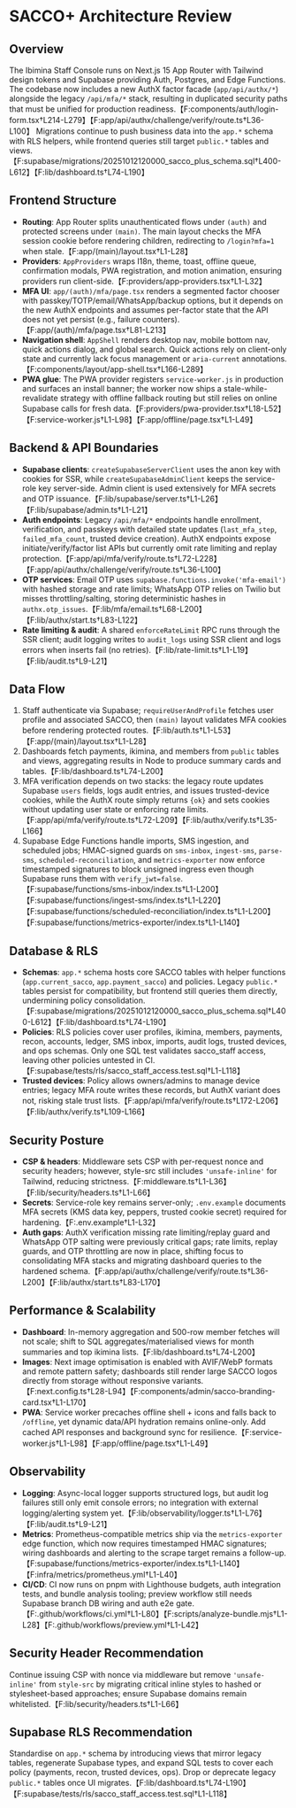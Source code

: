 # SACCO+ Architecture Review

## Overview
The Ibimina Staff Console runs on Next.js 15 App Router with Tailwind design tokens and Supabase providing Auth, Postgres, and Edge Functions. The codebase now includes a new AuthX factor facade (`app/api/authx/*`) alongside the legacy `/api/mfa/*` stack, resulting in duplicated security paths that must be unified for production readiness.【F:components/auth/login-form.tsx†L214-L279】【F:app/api/authx/challenge/verify/route.ts†L36-L100】 Migrations continue to push business data into the `app.*` schema with RLS helpers, while frontend queries still target `public.*` tables and views.【F:supabase/migrations/20251012120000_sacco_plus_schema.sql†L400-L612】【F:lib/dashboard.ts†L74-L190】

## Frontend Structure
- **Routing**: App Router splits unauthenticated flows under `(auth)` and protected screens under `(main)`. The main layout checks the MFA session cookie before rendering children, redirecting to `/login?mfa=1` when stale.【F:app/(main)/layout.tsx†L1-L28】
- **Providers**: `AppProviders` wraps I18n, theme, toast, offline queue, confirmation modals, PWA registration, and motion animation, ensuring providers run client-side.【F:providers/app-providers.tsx†L1-L32】
- **MFA UI**: `app/(auth)/mfa/page.tsx` renders a segmented factor chooser with passkey/TOTP/email/WhatsApp/backup options, but it depends on the new AuthX endpoints and assumes per-factor state that the API does not yet persist (e.g., failure counters).【F:app/(auth)/mfa/page.tsx†L81-L213】
- **Navigation shell**: `AppShell` renders desktop nav, mobile bottom nav, quick actions dialog, and global search. Quick actions rely on client-only state and currently lack focus management or `aria-current` annotations.【F:components/layout/app-shell.tsx†L166-L289】
- **PWA glue**: The PWA provider registers `service-worker.js` in production and surfaces an install banner; the worker now ships a stale-while-revalidate strategy with offline fallback routing but still relies on online Supabase calls for fresh data.【F:providers/pwa-provider.tsx†L18-L52】【F:service-worker.js†L1-L98】【F:app/offline/page.tsx†L1-L49】

## Backend & API Boundaries
- **Supabase clients**: `createSupabaseServerClient` uses the anon key with cookies for SSR, while `createSupabaseAdminClient` keeps the service-role key server-side. Admin client is used extensively for MFA secrets and OTP issuance.【F:lib/supabase/server.ts†L1-L26】【F:lib/supabase/admin.ts†L1-L21】
- **Auth endpoints**: Legacy `/api/mfa/*` endpoints handle enrollment, verification, and passkeys with detailed state updates (`last_mfa_step`, `failed_mfa_count`, trusted device creation). AuthX endpoints expose initiate/verify/factor list APIs but currently omit rate limiting and replay protection.【F:app/api/mfa/verify/route.ts†L72-L228】【F:app/api/authx/challenge/verify/route.ts†L36-L100】
- **OTP services**: Email OTP uses `supabase.functions.invoke('mfa-email')` with hashed storage and rate limits; WhatsApp OTP relies on Twilio but misses throttling/salting, storing deterministic hashes in `authx.otp_issues`.【F:lib/mfa/email.ts†L68-L200】【F:lib/authx/start.ts†L83-L122】
- **Rate limiting & audit**: A shared `enforceRateLimit` RPC runs through the SSR client; audit logging writes to `audit_logs` using SSR client and logs errors when inserts fail (no retries).【F:lib/rate-limit.ts†L1-L19】【F:lib/audit.ts†L9-L21】

## Data Flow
1. Staff authenticate via Supabase; `requireUserAndProfile` fetches user profile and associated SACCO, then `(main)` layout validates MFA cookies before rendering protected routes.【F:lib/auth.ts†L1-L53】【F:app/(main)/layout.tsx†L1-L28】
2. Dashboards fetch payments, ikimina, and members from `public` tables and views, aggregating results in Node to produce summary cards and tables.【F:lib/dashboard.ts†L74-L200】
3. MFA verification depends on two stacks: the legacy route updates Supabase `users` fields, logs audit entries, and issues trusted-device cookies, while the AuthX route simply returns `{ok}` and sets cookies without updating user state or enforcing rate limits.【F:app/api/mfa/verify/route.ts†L72-L209】【F:lib/authx/verify.ts†L35-L166】
4. Supabase Edge Functions handle imports, SMS ingestion, and scheduled jobs; HMAC-signed guards on `sms-inbox`, `ingest-sms`, `parse-sms`, `scheduled-reconciliation`, and `metrics-exporter` now enforce timestamped signatures to block unsigned ingress even though Supabase runs them with `verify_jwt=false`.【F:supabase/functions/sms-inbox/index.ts†L1-L200】【F:supabase/functions/ingest-sms/index.ts†L1-L220】【F:supabase/functions/scheduled-reconciliation/index.ts†L1-L200】【F:supabase/functions/metrics-exporter/index.ts†L1-L140】

## Database & RLS
- **Schemas**: `app.*` schema hosts core SACCO tables with helper functions (`app.current_sacco`, `app.payment_sacco`) and policies. Legacy `public.*` tables persist for compatibility, but frontend still queries them directly, undermining policy consolidation.【F:supabase/migrations/20251012120000_sacco_plus_schema.sql†L400-L612】【F:lib/dashboard.ts†L74-L190】
- **Policies**: RLS policies cover user profiles, ikimina, members, payments, recon, accounts, ledger, SMS inbox, imports, audit logs, trusted devices, and ops schemas. Only one SQL test validates sacco_staff access, leaving other policies untested in CI.【F:supabase/tests/rls/sacco_staff_access.test.sql†L1-L118】
- **Trusted devices**: Policy allows owners/admins to manage device entries; legacy MFA route writes these records, but AuthX variant does not, risking stale trust lists.【F:app/api/mfa/verify/route.ts†L172-L206】【F:lib/authx/verify.ts†L109-L166】

## Security Posture
- **CSP & headers**: Middleware sets CSP with per-request nonce and security headers; however, style-src still includes `'unsafe-inline'` for Tailwind, reducing strictness.【F:middleware.ts†L1-L36】【F:lib/security/headers.ts†L1-L66】
- **Secrets**: Service-role key remains server-only; `.env.example` documents MFA secrets (KMS data key, peppers, trusted cookie secret) required for hardening.【F:.env.example†L1-L32】
- **Auth gaps**: AuthX verification missing rate limiting/replay guard and WhatsApp OTP salting were previously critical gaps; rate limits, replay guards, and OTP throttling are now in place, shifting focus to consolidating MFA stacks and migrating dashboard queries to the hardened schema.【F:app/api/authx/challenge/verify/route.ts†L36-L200】【F:lib/authx/start.ts†L83-L170】

## Performance & Scalability
- **Dashboard**: In-memory aggregation and 500-row member fetches will not scale; shift to SQL aggregates/materialised views for month summaries and top ikimina lists.【F:lib/dashboard.ts†L74-L200】
- **Images**: Next image optimisation is enabled with AVIF/WebP formats and remote pattern safety; dashboards still render large SACCO logos directly from storage without responsive variants.【F:next.config.ts†L28-L94】【F:components/admin/sacco-branding-card.tsx†L1-L170】
- **PWA**: Service worker precaches offline shell + icons and falls back to `/offline`, yet dynamic data/API hydration remains online-only. Add cached API responses and background sync for resilience.【F:service-worker.js†L1-L98】【F:app/offline/page.tsx†L1-L49】

## Observability
- **Logging**: Async-local logger supports structured logs, but audit log failures still only emit console errors; no integration with external logging/alerting system yet.【F:lib/observability/logger.ts†L1-L76】【F:lib/audit.ts†L9-L21】
- **Metrics**: Prometheus-compatible metrics ship via the `metrics-exporter` edge function, which now requires timestamped HMAC signatures; wiring dashboards and alerting to the scrape target remains a follow-up.【F:supabase/functions/metrics-exporter/index.ts†L1-L140】【F:infra/metrics/prometheus.yml†L1-L40】
- **CI/CD**: CI now runs on pnpm with Lighthouse budgets, auth integration tests, and bundle analysis tooling; preview workflow still needs Supabase branch DB wiring and auth e2e gate.【F:.github/workflows/ci.yml†L1-L80】【F:scripts/analyze-bundle.mjs†L1-L28】【F:.github/workflows/preview.yml†L1-L42】

## Security Header Recommendation
Continue issuing CSP with nonce via middleware but remove `'unsafe-inline'` from `style-src` by migrating critical inline styles to hashed or stylesheet-based approaches; ensure Supabase domains remain whitelisted.【F:lib/security/headers.ts†L1-L66】

## Supabase RLS Recommendation
Standardise on `app.*` schema by introducing views that mirror legacy tables, regenerate Supabase types, and expand SQL tests to cover each policy (payments, recon, trusted devices, ops). Drop or deprecate legacy `public.*` tables once UI migrates.【F:lib/dashboard.ts†L74-L190】【F:supabase/tests/rls/sacco_staff_access.test.sql†L1-L118】
